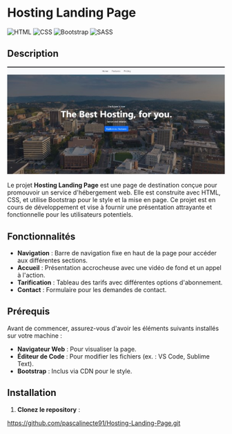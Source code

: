 # Hosting Landing Page

![HTML](https://img.shields.io/badge/HTML-5-red)
![CSS](https://img.shields.io/badge/CSS-3-blue)
![Bootstrap](https://img.shields.io/badge/Bootstrap-5.3.3-purple)
![SASS](https://img.shields.io/badge/SASS-1.56.0-pink)


## Description

<img src="./ressources/page home projet 1.jpg" alt="hosting landing page" width="600">

Le projet **Hosting Landing Page** est une page de destination conçue pour promouvoir un service d'hébergement web. Elle est construite avec HTML, CSS, et utilise Bootstrap pour le style et la mise en page. Ce projet est en cours de développement et vise à fournir une présentation attrayante et fonctionnelle pour les utilisateurs potentiels.

## Fonctionnalités

- **Navigation** : Barre de navigation fixe en haut de la page pour accéder aux différentes sections.
- **Accueil** : Présentation accrocheuse avec une vidéo de fond et un appel à l'action.
- **Tarification** : Tableau des tarifs avec différentes options d'abonnement.
- **Contact** : Formulaire pour les demandes de contact.

## Prérequis

Avant de commencer, assurez-vous d'avoir les éléments suivants installés sur votre machine :

- **Navigateur Web** : Pour visualiser la page.
- **Éditeur de Code** : Pour modifier les fichiers (ex. : VS Code, Sublime Text).
- **Bootstrap** : Inclus via CDN pour le style.

## Installation

1. **Clonez le repository** :

https://github.com/pascalinecte91/Hosting-Landing-Page.git